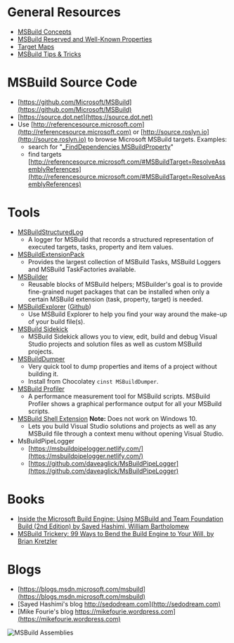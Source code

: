 # General Resources
 * [MSBuild Concepts](https://msdn.microsoft.com/en-us/library/dd637714.aspx)
 * [MSBuild Reserved and Well-Known Properties](https://msdn.microsoft.com/en-us/library/ms164309.aspx)
 * [Target Maps](Target-Maps.md)
*  [MSBuild Tips & Tricks](MSBuild-Tips-&-Tricks.md)

# MSBuild Source Code
 * [https://github.com/Microsoft/MSBuild](https://github.com/Microsoft/MSBuild)
 * [https://source.dot.net](https://source.dot.net)
 * Use [http://referencesource.microsoft.com](http://referencesource.microsoft.com) or [http://source.roslyn.io](http://source.roslyn.io) to browse Microsoft MSBuild targets. Examples:
   * search for "[_FindDependencies MSBuildProperty](http://referencesource.microsoft.com/#q=_FindDependencies%20MSBuildProperty)"
   * find targets [http://referencesource.microsoft.com/#MSBuildTarget=ResolveAssemblyReferences](http://referencesource.microsoft.com/#MSBuildTarget=ResolveAssemblyReferences)

# Tools
 * [MSBuildStructuredLog](https://github.com/KirillOsenkov/MSBuildStructuredLog)
   * A logger for MSBuild that records a structured representation of executed targets, tasks, property and item values.
 * [MSBuildExtensionPack](http://www.msbuildextensionpack.com)
   * Provides the largest collection of MSBuild Tasks, MSBuild Loggers and MSBuild TaskFactories available.
 * [MSBuilder](https://github.com/MobileEssentials/MSBuilder)
   * Reusable blocks of MSBuild helpers; MSBuilder's goal is to provide fine-grained nuget packages that can be installed when only a certain MSBuild extension (task, property, target) is needed.
 * [MSBuildExplorer](http://msbuildexplorer.com) ([Github](https://github.com/mikefourie/MSBuildExplorer))
   * Use MSBuild Explorer to help you find your way around the make-up of your build file(s).
 * [MSBuild Sidekick](http://attrice.info/msbuild)
   * MSBuild Sidekick allows you to view, edit, build and debug Visual Studio projects and solution files as well as custom MSBuild projects.
 * [MSBuildDumper](https://github.com/KirillOsenkov/MSBuildTools)
     * Very quick tool to dump properties and items of a project without building it.
     * Install from Chocolatey `cinst MSBuildDumper`.
 * [MSBuild Profiler](https://msbuildprofiler.codeplex.com/)
   * A performance measurement tool for MSBuild scripts. MSBuild Profiler shows a graphical performance output for all your MSBuild scripts.
 * [MSBuild Shell Extension](https://msbuildshellex.codeplex.com/) **Note:** Does not work on Windows 10.
   * Lets you build Visual Studio solutions and projects as well as any MSBuild file through a context menu without opening Visual Studio.
 * MsBuildPipeLogger
   * [https://msbuildpipelogger.netlify.com/](https://msbuildpipelogger.netlify.com/)
   * [https://github.com/daveaglick/MsBuildPipeLogger](https://github.com/daveaglick/MsBuildPipeLogger)

# Books
 * [Inside the Microsoft Build Engine: Using MSBuild and Team Foundation Build (2nd Edition) by Sayed Hashimi, William Bartholomew](http://www.amazon.com/Inside-Microsoft-Build-Engine-Foundation/dp/0735645248)
 * [MSBuild Trickery: 99 Ways to Bend the Build Engine to Your Will, by Brian Kretzler](http://www.amazon.com/MSBuild-Trickery-Ways-Build-Engine/dp/061550907X)

# Blogs
 * [https://blogs.msdn.microsoft.com/msbuild](https://blogs.msdn.microsoft.com/msbuild)
 * [Sayed Hashimi's blog http://sedodream.com](http://sedodream.com)
 * [Mike Fourie's blog https://mikefourie.wordpress.com](https://mikefourie.wordpress.com)

![MSBuild Assemblies](https://raw.githubusercontent.com/KirillOsenkov/MSBuildStructuredLog/master/docs/MSBuildAssemblies.png)
